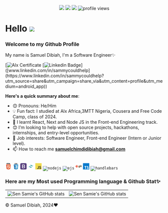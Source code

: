 <p align="center">
    <a href="https://github.com/SammyCouldHelp"><img src="https://img.shields.io/badge/status-updating-yellow.svg"></a>
    <a href="https://github.com/SammyCouldHelp?tab=repositories"><img src="https://img.shields.io/github/contributors/sensamie1/sensamie1?color=blueviolet"></a>
    <a href="https://github.com/SammyCouldHelp"><img src="https://img.shields.io/github/stars/sensamie1.svg?color=blue&logo=github"></a>
    <img src="https://komarev.com/ghpvc/?username=SammyCouldHelp&color=green&style=for-the-badge" alt="profile views">
</p>

<h1 align="left">Hello <img src="https://media.giphy.com/media/hvRJCLFzcasrR4ia7z/giphy.gif" width="30"></h1>
<h3>Welcome to my Github Profile</h3>
<p>My name is Samuel Dibiah, I'm a Software Engineer✨</p>

[![Alx Certificate](https://intranet.alxswe.com/certificates/yepRYh7Z9s) [![Linkedin Badge](https://img.shields.io/badge/-sensamie_-blue?style=for-the-badge&logo=Linkedin&logoColor=white&link=[https://www.linkedin.com/in/sammycouldhelp?utm_source=share&utm_campaign=share_via&utm_content=profile&utm_medium=android_app](https://www.linkedin.com/in/sammycouldhelp?utm_source=share&utm_campaign=share_via&utm_content=profile&utm_medium=android_app))]([www.linkedin.com/in/sammycouldhelp](https://www.linkedin.com/in/sammycouldhelp?utm_source=share&utm_campaign=share_via&utm_content=profile&utm_medium=android_app))

**Here's a quick summary about me**:

- 😊 Pronouns: He/Him </br>
- 💡 Fun fact: I studied at Alx Africa,3MTT Nigeria, Cousera and Free Code Camp, class of 2024.</br>
- 🌱 I learnt React, Next and Node JS in the Front-end Engineering track.</br>
- 😊 I’m looking to help with open source projects, hackathons, internships, and entry-level opportunities.</br>
- 💼 Job interests: Software Engineer, Front-end Engineer (Intern or Junior level).</br>
- 📫 How to reach me <a href = "mailto: samuelchimdidibiah@gmail.com"><b>samuelchimdidibiah@gmail.com</b></a>
<br/><br/>


<code><img height="20" alt="html" src="https://raw.githubusercontent.com/github/explore/80688e429a7d4ef2fca1e82350fe8e3517d3494d/topics/html/html.png"></code>
<code><img height="20" alt="css" src="https://raw.githubusercontent.com/github/explore/80688e429a7d4ef2fca1e82350fe8e3517d3494d/topics/css/css.png"></code>
<code><img src="https://raw.githubusercontent.com/github/explore/80688e429a7d4ef2fca1e82350fe8e3517d3494d/topics/bootstrap/bootstrap.png" height="20"></code>
<code><img height="20" alt="tailwindcss" src="https://raw.githubusercontent.com/github/explore/80688e429a7d4ef2fca1e82350fe8e3517d3494d/topics/tailwind/tailwind.png"></code>
<code><img height="20" alt="javascript" src="https://raw.githubusercontent.com/github/explore/80688e429a7d4ef2fca1e82350fe8e3517d3494d/topics/javascript/javascript.png"></code>
<code><img height="20" alt="nodejs" src="https://miro.medium.com/v2/resize:fit:828/format:webp/1*djs41LAhXT2CsokWjtofRQ.png"></code>
<code><img height="20" alt="ejs" src="https://miro.medium.com/v2/resize:fit:828/format:webp/1*i-YOI4nMBnyPfjSulLxDLA.png"></code>
<code><img height="20" alt="git" src="https://raw.githubusercontent.com/github/explore/80688e429a7d4ef2fca1e82350fe8e3517d3494d/topics/git/git.png"></code>
<code><img height="20" alt="typescript" src="https://raw.githubusercontent.com/github/explore/80688e429a7d4ef2fca1e82350fe8e3517d3494d/topics/typescript/typescript.png"></code>
<code><img height="20" alt="handlebars" src="https://handlebarsjs.com/images/handlebars_logo.png"></code>





<h3>Here are my Most used Programming language & Github Stat✨</h3>

<table>
    <tr>
        <td align="center"><img align="center" src="https://github-readme-stats.vercel.app/api?username=SammyCouldHelp&show_icons=true&include_all_commit=true&theme=synthwave&hide_border=true" alt="Sen Samie's GitHub stats" /></td>
        <td rowspan="2" align="center"><img align="center" src="https://github-readme-stats.vercel.app/api/top-langs/?username=SammyCouldHelp&langs_count=8&layout=compact&theme=dracula&hide_border=true" alt="Sen Samie's GitHub stats" /></td>
    </tr>
</table>


<p>	&copy; Samuel Dibiah, 2024❤️</p>



<!--### Hi there 👋-->

<!--
**sensamie1/sensamie1** is a ✨ _special_ ✨ repository because its `README.md` (this file) appears on your GitHub profile.

Here are some ideas to get you started:

- 🔭 I’m currently working on ...
- 🌱 I’m currently learning ...
- 👯 I’m looking to collaborate on ...
- 🤔 I’m looking for help with ...
- 💬 Ask me about ...
- 📫 How to reach me: ...
- 😄 Pronouns: ...
- ⚡ Fun fact: ...
-->